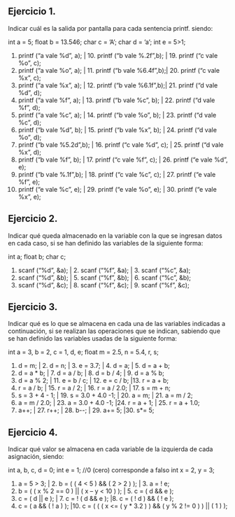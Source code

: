 
## Ejercicio 1.
Indicar cuál es la salida por pantalla para cada sentencia printf. siendo:

int a = 5;
float b = 13.546;
char c = ’A’;
char d = ’a’;
int e = 5>1;

1. printf (“a vale %d”, a);   | 10. printf (“b vale %.2f”,b); | 19. printf (“c vale %o”, c);
2. printf (“a vale %o”, a);   | 11. printf (“b vale %6.4f”,b);| 20. printf (“c vale %x”, c);
3. printf (“a vale %x”, a);   | 12. printf (“b vale %6.1f”,b);| 21. printf (“d vale %d”, d);
4. printf (“a vale %f”, a);   | 13. printf (“b vale %c”, b);  | 22. printf (“d vale %f”, d);  
5. printf (“a vale %c”, a);   | 14. printf (“b vale %o”, b);  | 23. printf (“d vale %c”, d);
6. printf (“b vale %d”, b);   | 15. printf (“b vale %x”, b);  | 24. printf (“d vale %o”, d);
7. printf (“b vale %5.2d”,b); | 16. printf (“c vale %d”, c);  | 25. printf (“d vale %x”, d);
8. printf (“b vale %f”, b);   | 17. printf (“c vale %f”, c);  | 26. printf (“e vale %d”, e);
9. printf (“b vale %.1f”,b);  | 18. printf (“c vale %c”, c);  | 27. printf (“e vale %f”, e);
28. printf (“e vale %c”, e);  | 29. printf (“e vale %o”, e);  | 30. printf (“e vale %x”, e);

## Ejercicio 2. 
Indicar qué queda almacenado en la variable con la que se ingresan datos en cada caso, si se han
definido las variables de la siguiente forma:

int a;
float b;
char c;

1. scanf (“%d”, &a);  | 2. scanf (“%f”, &a);  | 3. scanf (“%c”, &a);
4. scanf (“%d”, &b);  | 5. scanf (“%f”, &b);  | 6. scanf (“%c”, &b);
7. scanf (“%d”, &c);  | 8. scanf (“%f”, &c);  | 9. scanf (“%f”, &c);

## Ejercicio 3. 

Indicar qué es lo que se almacena en cada una de las variables indicadas a continuación, si se realizan las
operaciones que se indican, sabiendo que se han definido las variables usadas de la siguiente forma:

int a = 3, b = 2, c = 1, d, e;
float m = 2.5, n = 5.4, r, s;

1. d = m; | 2. d = n; | 3. e = 3.7; | 4. d = a; | 5. d = a + b;
6. d = a * b; | 7. d = a / b; | 8. d = b / 4; | 9. d = a % b;
10. d = a % 2;  | 11. e = b / c;  | 12. e = c / b;  |13. r = a + b;
14. r = a / b;  | 15. r = a / 2;  | 16. r = a / 2.0;  | 17. s = m + n;
18. s = 3 + 4 - 1;  | 19. s = 3.0 + 4.0 -1; | 20. a = m;  | 21. a = m / 2;
22. a = m / 2.0;  | 23. a = 3.0 + 4.0 -1; |24. r = a + 1; | 25. r = a + 1.0;
26. a++;  | 27. r++;  | 28. b--;  | 29. a+= 5;  |30. s*= 5;

## Ejercicio 4. 

Indicar qué valor se almacena en cada variable de la izquierda de cada asignación, siendo:

int a, b, c, d = 0;
int e = 1; //0 (cero) corresponde a falso
int x = 2, y = 3;

1. a = 5 > 3; | 2. b = ( ( 4 < 5 ) && ( 2 > 2 ) );  | 3. a = ! e;
4. b = ( ( x % 2 == 0 ) || ( x – y < 10 ) );  | 5. c = ( d && e );
6. c = ( d || e );  | 7. c = ! ( d && e );  |8. c = ( ! d ) && ( ! e );
9. c = ( a && ( ! a ) );  |10. c = ( ( ( x <= ( y * 3.2 ) ) && ( y % 2 != 0 ) ) || ( 1 ) );
